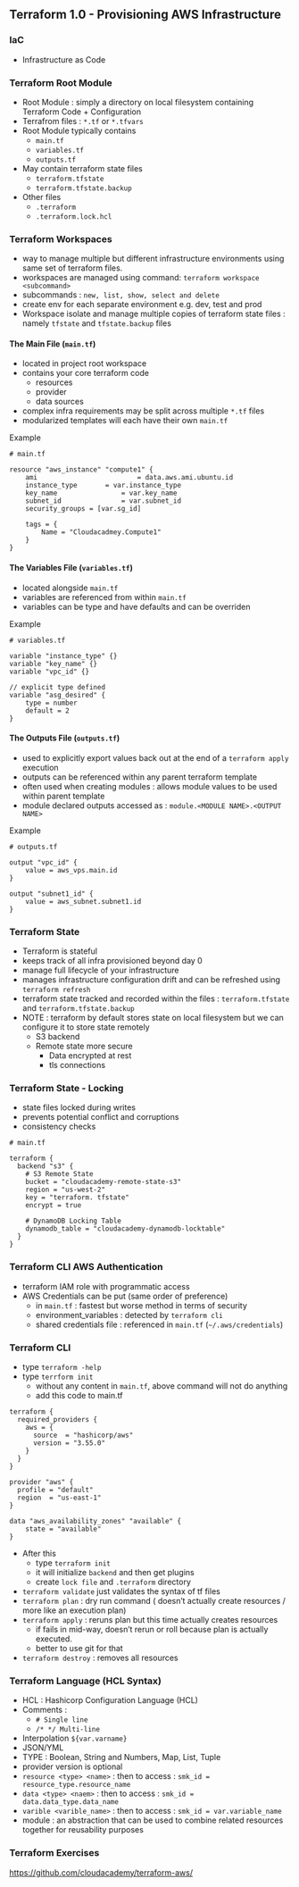 ## Terraform 1.0 - Provisioning AWS Infrastructure

### IaC

- Infrastructure as Code


### Terraform Root Module

- Root Module : simply a directory on local filesystem containing Terraform Code + Configuration
- Terrafrom files : `*.tf` or `*.tfvars`
- Root Module typically contains
  - `main.tf`
  - `variables.tf`
  - `outputs.tf`
- May contain terraform state files
  - `terraform.tfstate`
  - `terraform.tfstate.backup`
- Other files
  - `.terraform`
  - `.terraform.lock.hcl`

### Terraform Workspaces

- way to manage multiple but different infrastructure environments using same set of terraform files.
- workspaces are managed using command: `terraform workspace <subcommand>`
- subcommands : `new, list, show, select and delete`
- create env for each separate environment e.g. dev, test and prod
- Workspace isolate and manage multiple copies of terraform state files : namely `tfstate` and `tfstate.backup` files

#### The Main File (`main.tf`)

- located in project root workspace
- contains your core terraform code
  - resources
  - provider
  - data sources
- complex infra requirements may be split across multiple `*.tf` files
- modularized templates will each have their own `main.tf`

Example

```hcl
# main.tf

resource "aws_instance" "compute1" {
	ami							= data.aws.ami.ubuntu.id
	instance_type		= var.instance_type
	key_name				= var.key_name
	subnet_id				= var.subnet_id
	security_groups = [var.sg_id]
	
	tags = {
		Name = "Cloudacadmey.Compute1"
	}
}
```

#### The Variables File (`variables.tf`)

- located alongside `main.tf`
- variables are referenced from within `main.tf`
- variables can be type and have defaults and can be overriden

Example

````
# variables.tf

variable "instance_type" {}
variable "key_name" {}
variable "vpc_id" {}

// explicit type defined
variable "asg_desired" {
	type = number
	default = 2
}
````

#### The Outputs File (`outputs.tf`)

- used to explicitly export values back out at the end of a `terraform apply` execution
- outputs can be referenced within any parent terraform template
- often used when creating modules : allows module values to be used within parent template
- module declared outputs accessed as : `module.<MODULE NAME>.<OUTPUT NAME>`

Example

````
# outputs.tf

output "vpc_id" {
	value = aws_vps.main.id
}

output "subnet1_id" {
	value = aws_subnet.subnet1.id
}
````



### Terraform State

- Terraform is stateful
- keeps track of all infra provisioned beyond day 0
- manage full lifecycle of your infrastructure
- manages infrastructure configuration drift and can be refreshed using `terraform refresh`
- terraform state tracked and recorded within the files : `terraform.tfstate` and `terraform.tfstate.backup`
- NOTE : terraform by default stores state on local filesystem but we can configure it to store state remotely
  - S3 backend
  - Remote state more secure
    - Data encrypted at rest
    - tls connections

### Terraform State - Locking

- state files locked during writes
- prevents potential conflict and corruptions
- consistency checks

````
# main.tf

terraform {
  backend "s3" {
    # S3 Remote State
    bucket = "cloudacademy-remote-state-s3"
    region = "us-west-2"
    key = "terraform. tfstate"
    encrypt = true
    
    # DynamoDB Locking Table
    dynamodb_table = "cloudacademy-dynamodb-locktable"
  }
}
````

### Terraform CLI AWS Authentication

- terraform IAM role with programmatic access
- AWS Credentials can be put (same order of preference)
  - in `main.tf` : fastest but worse method in terms of security
  - environment_variables : detected by `terraform cli`
  - shared credentials file : referenced in `main.tf` (`~/.aws/credentials`)

### Terraform CLI

- type `terraform -help`
- type `terrform init`
  - without any content in `main.tf`, above command will not do anything
  - add this code to main.tf

````
terraform {
  required_providers {
    aws = {
      source  = "hashicorp/aws"
      version = "3.55.0"
    }
  }
}

provider "aws" {
  profile = "default"
  region  = "us-east-1"
}

data "aws_availability_zones" "available" {
    state = "available"
}
````

- After this
  - type `terraform init`
  - it will initialize `backend` and then get plugins
  - create `lock file` and `.terraform` directory
- `terraform validate` just validates the syntax of tf files
- `terraform plan` : dry run command ( doesn’t actually create resources / more like an execution plan)
- `terraform apply` : reruns plan but this time actually creates resources
  - if fails in mid-way, doesn’t rerun or roll because plan is actually executed.
  - better to use git for that
- `terraform destroy` : removes all resources

### Terraform Language (HCL Syntax)

- HCL : Hashicorp Configuration Language (HCL)
- Comments :
  -  `# Single line`
  - `/* */ Multi-line`
- Interpolation `${var.varname}`
- JSON/YML
- TYPE : Boolean, String and Numbers, Map, List, Tuple
- provider version is optional
- `resource <type> <name>` : then to access : `smk_id = resource_type.resource_name`
- `data <type> <naem>` : then to access : `smk_id = data.data_type.data_name`
- `varible <varible_name>` : then to access : `smk_id = var.variable_name`
- module : an abstraction that can be used to combine related resources together for reusability purposes

### Terraform Exercises

https://github.com/cloudacademy/terraform-aws/
